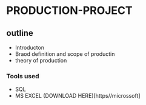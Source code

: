 # PRODUCTION-PROJECT
## outline
-  Introducton
-  Braod definition and scope of productin
-  theory of production
  ### Tools used
  - SQL
  - MS EXCEL (DOWNLOAD HERE)[https//microssoft]
    
